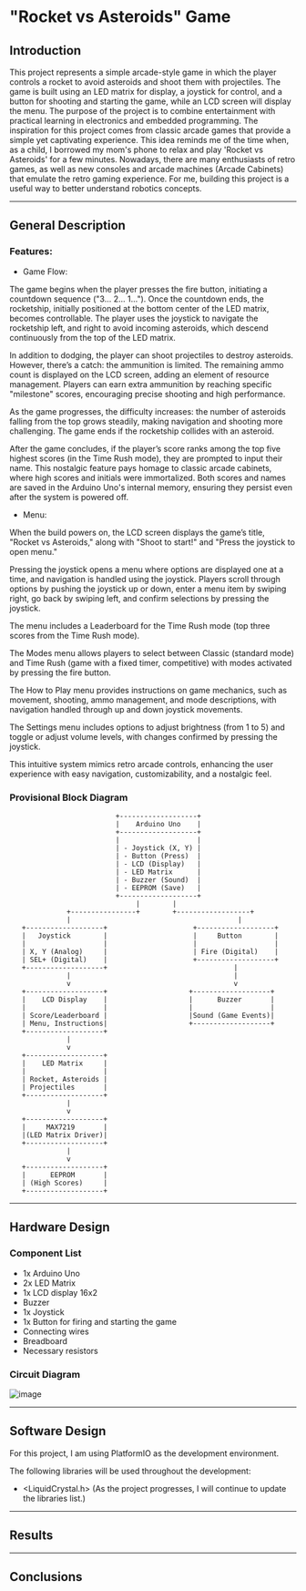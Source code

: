 # "Rocket vs Asteroids" Game

## Introduction

This project represents a simple arcade-style game in which the player controls a rocket to avoid asteroids and shoot them with projectiles. The game is built using an LED matrix for display, a joystick for control, and a button for shooting and starting the game, while an LCD screen will display the menu.
The purpose of the project is to combine entertainment with practical learning in electronics and embedded programming. The inspiration for this project comes from classic arcade games that provide a simple yet captivating experience. This idea reminds me of the time when, as a child, I borrowed my mom's phone to relax and play 'Rocket vs Asteroids' for a few minutes.
Nowadays, there are many enthusiasts of retro games, as well as new consoles and arcade machines (Arcade Cabinets) that emulate the retro gaming experience. For me, building this project is a useful way to better understand robotics concepts.

---

## General Description

### Features:

- Game Flow:

The game begins when the player presses the fire button, initiating a countdown sequence ("3... 2... 1..."). Once the countdown ends, the rocketship, initially positioned at the bottom center of the LED matrix, becomes controllable. The player uses the joystick to navigate the rocketship left, and right to avoid incoming asteroids, which descend continuously from the top of the LED matrix.

In addition to dodging, the player can shoot projectiles to destroy asteroids. However, there’s a catch: the ammunition is limited. The remaining ammo count is displayed on the LCD screen, adding an element of resource management. Players can earn extra ammunition by reaching specific "milestone" scores, encouraging precise shooting and high performance.

As the game progresses, the difficulty increases: the number of asteroids falling from the top grows steadily, making navigation and shooting more challenging. The game ends if the rocketship collides with an asteroid.

After the game concludes, if the player’s score ranks among the top five highest scores (in the Time Rush mode), they are prompted to input their name. This nostalgic feature pays homage to classic arcade cabinets, where high scores and initials were immortalized. Both scores and names are saved in the Arduino Uno's internal memory, ensuring they persist even after the system is powered off.

- Menu:

When the build powers on, the LCD screen displays the game’s title, "Rocket vs Asteroids," along with "Shoot to start!" and "Press the joystick to open menu." 

Pressing the joystick opens a menu where options are displayed one at a time, and navigation is handled using the joystick. Players scroll through options by pushing the joystick up or down, enter a menu item by swiping right, go back by swiping left, and confirm selections by pressing the joystick. 

The menu includes a Leaderboard for the Time Rush mode (top three scores from the Time Rush mode). 

The Modes menu allows players to select between Classic (standard mode) and Time Rush (game with a fixed timer, competitive) with modes activated by pressing the fire button. 

The How to Play menu provides instructions on game mechanics, such as movement, shooting, ammo management, and mode descriptions, with navigation handled through up and down joystick movements. 

The Settings menu includes options to adjust brightness (from 1 to 5) and toggle or adjust volume levels, with changes confirmed by pressing the joystick. 

This intuitive system mimics retro arcade controls, enhancing the user experience with easy navigation, customizability, and a nostalgic feel.

### Provisional Block Diagram
```
                          +-------------------+
                          |    Arduino Uno    | 
                          +-------------------+
                          |                   |
                          | - Joystick (X, Y) |
                          | - Button (Press)  |
                          | - LCD (Display)   |
                          | - LED Matrix      |
                          | - Buzzer (Sound)  |
                          | - EEPROM (Save)   |
                          +-------------------+
                               |        |
              +----------------+        +------------------+
              |                                         |
   +-------------------+                     +-------------------+
   |   Joystick        |                     |     Button        |
   |                   |                     |                   |
   | X, Y (Analog)     |                     | Fire (Digital)    |
   | SEL+ (Digital)    |                     +-------------------+
   +-------------------+                               |
              |                                        |
              v                                        v
   +-------------------+                    +-------------------+
   |    LCD Display    |                    |      Buzzer       |
   |                   |                    |                   |
   | Score/Leaderboard |                    |Sound (Game Events)|
   | Menu, Instructions|                    +-------------------+
   +-------------------+
              |
              v
   +-------------------+
   |    LED Matrix     |
   |                   |
   | Rocket, Asteroids |
   | Projectiles       |
   +-------------------+
              |
              v
   +-------------------+
   |     MAX7219       |
   |(LED Matrix Driver)|
   +-------------------+
              |
              v
   +-------------------+
   |      EEPROM       |
   | (High Scores)     |
   +-------------------+

```
---

## Hardware Design

### Component List

- 1x Arduino Uno
- 2x LED Matrix
- 1x LCD display 16x2
- Buzzer
- 1x Joystick
- 1x Button for firing and starting the game
- Connecting wires
- Breadboard
- Necessary resistors

### Circuit Diagram

![image](https://github.com/user-attachments/assets/68f403c4-a576-442b-83e9-4fc5e2e4d5bc)

---

## Software Design

For this project, I am using PlatformIO as the development environment. 

The following libraries will be used throughout the development:
- <LiquidCrystal.h>
(As the project progresses, I will continue to update the libraries list.)

---

## Results

---

## Conclusions
